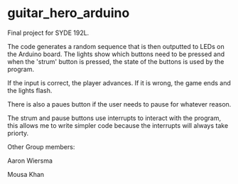 guitar_hero_arduino
===================
Final project for SYDE 192L.  

The code generates a random sequence that is then outputted to LEDs on the Arduino board.  The lights show which buttons need to be pressed and when the 'strum' button is pressed, the state of the buttons is used by the program.

If the input is correct, the player advances.  If it is wrong, the game ends and the lights flash.

There is also a paues button if the user needs to pause for whatever reason.

The strum and pause buttons use interrupts to interact with the program, this allows me to write simpler code because the interrupts will always take priorty.

Other Group members:

Aaron Wiersma

Mousa Khan
